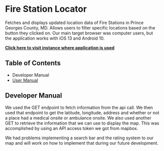 # Fire Station Locator 
Fetches and displays updated location data of Fire Stations in Prince Georges County, MD. Allows users to filter specific locations based on the button they clicked on. Our main target browser was computer users, but the application works with iOS 13 and Android 10. 

**[Click here to visit instance where application is used](https://firestation-377.web.app/)**

## Table of Contents
 - Developer Manual
 - [User Manual](docs/user.md) 

## Developer Manual 
We used the GET endpoint to fetch information from the api call. We then used that endpoint to get the latitude, longitude, address and whether or not a place had a medical onsite or ambulance onsite. We also used another GET to retrieve the information that we can use to display the map. This was accomplished by using an API access token we got from mapbox.

We had problems implementing a search bar and the rating system to our map and will work on how to implement that during our future development.
